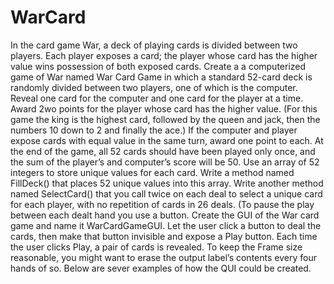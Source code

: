 # WarCard

In the card game War, a deck of playing cards is divided between two players. Each player exposes a
card; the player whose card has the higher value wins possession of both exposed cards. Create a a
computerized game of War named War Card Game in which a standard 52-card deck is randomly
divided between two players, one of which is the computer. Reveal one card for the computer and one
card for the player at a time. Award 2wo points for the player whose card has the higher value. (For this
game the king is the highest card, followed by the queen and jack, then the numbers 10 down to 2 and
finally the ace.) If the computer and player expose cards with equal value in the same turn, award one
point to each. At the end of the game, all 52 cards should have been played only once, and the sum of
the player’s and computer’s score will be 50.
Use an array of 52 integers to store unique values for each card. Write a method named FillDeck()
that places 52 unique values into this array. Write another method named SelectCard() that you
call twice on each deal to select a unique card for each player, with no repetition of cards in 26 deals.
(To pause the play between each dealt hand you use a button.
Create the GUI of the War card game and name it WarCardGameGUI. Let the user click a button to
deal the cards, then make that button invisible and expose a Play button. Each time the user clicks Play,
a pair of cards is revealed. To keep the Frame size reasonable, you might want to erase the output
label’s contents every four hands of so. Below are sever examples of how the QUI could be created.
